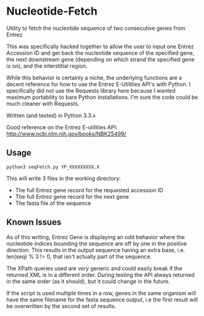 Nucleotide-Fetch
================

Utility to fetch the nucleotide sequence of two consecutive genes from
Entrez

This was specifically hacked together to allow the user to input one
Entrez Accession ID and get back the nucleotide sequence of the
specified gene, the next downstream gene (depending on which strand
the specified gene is on), and the interstitial region.

While this behavior is certainly a niche, the underlying functions are
a decent reference for how to use the Entrez E-Utilities API's with
Python.  I specifically did not use the Requests library here because
I wanted maximum portability to bare Python installations.  I'm sure
the code could be much cleaner with Requests.

Written (and tested) in Python 3.3.x

Good reference on the Entrez E-utilities API:
http://www.ncbi.nlm.nih.gov/books/NBK25499/

## Usage

    python3 seqFetch.py YP_XXXXXXXXX.X

This will write 3 files in the working directory:
* The full Entrez gene record for the requested accession ID
* The full Entrez gene record for the next gene
* The fasta file of the sequence

## Known Issues

As of this writing, Entrez Gene is displaying an odd behavior where
the nucleotide indices bounding the sequence are off by one in the
positive direction.  This results in the output sequence having an
extra base, i.e. len(seq) % 3 != 0, that isn't actually part of the
sequence.

The XPath queries used are _very_ generic and could easily break if
the returned XML is in a different order.  During testing the API
always returned in the same order (as it should), but it could change
in the future.

If the script is used multiple times in a row, genes in the same 
organism will have the same filename for the fasta sequence output, 
i.e the first result will be overwritten by the second set of results.
